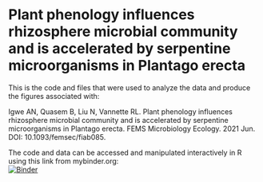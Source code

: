 # Plant phenology influences rhizosphere microbial community and is accelerated by serpentine microorganisms in Plantago erecta
This is the code and files that were used to analyze the data and produce the figures associated with:

Igwe AN, Quasem B, Liu N, Vannette RL. Plant phenology influences rhizosphere microbial community and is accelerated by serpentine microorganisms in Plantago erecta. FEMS Microbiology Ecology. 2021 Jun. DOI: 10.1093/femsec/fiab085.

The code and data can be accessed and manipulated interactively in R using this link from mybinder.org:\
[![Binder](https://mybinder.org/badge_logo.svg)](https://mybinder.org/v2/gh/anigwe/serpentine_plantago_phenology_rhizosphere/HEAD?urlpath=rstudio)
